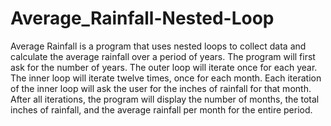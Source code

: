 Average_Rainfall-Nested-Loop
============================
Average Rainfall is a program that uses nested loops to collect data and calculate the average rainfall
over a period of years. The program will first ask for the number of years. 
The outer loop will iterate once for each year. 
The inner loop will iterate twelve times, once for each month. 
Each iteration of the inner loop will ask the user for the inches of rainfall for that month. 
After all iterations, the program will display the number of months, the total inches of rainfall, 
and the average rainfall per month for the entire period. 
